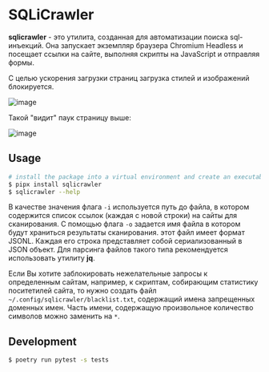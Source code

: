 # SQLiCrawler

**sqlicrawler** - это утилита, созданная для автоматизации поиска sql-инъекций. Она запускает экземпляр браузера Chromium Headless и посещает ссылки на сайте, выполняя скрипты на JavaScript и отправляя формы.

С целью ускорения загрузки страниц загрузка стилей и изображений блокируется.

![image](https://user-images.githubusercontent.com/12753171/91443290-cd3a6880-e87b-11ea-8ac1-703880a5ebee.png)

Такой "видит" паук страницу выше:

![image](https://user-images.githubusercontent.com/12753171/91443491-168ab800-e87c-11ea-8faf-1f0da95eb987.png)

## Usage

```zsh
# install the package into a virtual environment and create an executable in the ~/.local/bin directory
$ pipx install sqlicrawler
$ sqlicrawler --help
```

В качестве значения флага `-i` используется путь до файла, в котором содержится список ссылок (каждая с новой строки) на сайты для сканирования. С помощью флага `-o` задается имя файла в котором будут храниться результаты сканирования. этот файл имеет формат JSONL. Каждая его строка представляет собой сериализованный в JSON объект. Для парсинга файлов такого типа рекомендуется использовать утилиту **jq**.

Если Вы хотите заблокировать нежелательные запросы к определенным сайтам, например, к скриптам, собирающим статистику поситетилей сайта, то нужно создать файл `~/.config/sqlicrawler/blacklist.txt`, содержащий имена запрещенных доменных имен. Часть имени, содержащую произвольное количество символов можно заменить на `*`.

## Development

```zsh
$ poetry run pytest -s tests
```
